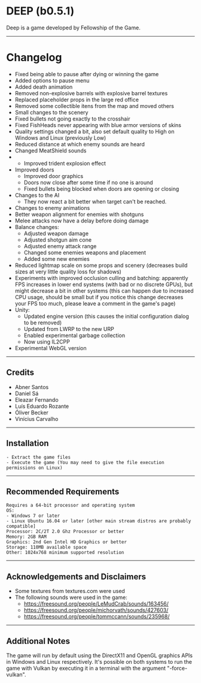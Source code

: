 # DEEP (b0.5.1)

Deep is a game developed by Fellowship of the Game.

---

# Changelog

* Fixed being able to pause after dying or winning the game
* Added options to pause menu 
* Added death animation
* Removed non-explosive barrels with explosive barrel textures
* Replaced placeholder props in the large red office
* Removed some collectible itens from the map and moved others
* Small changes to the scenery
* Fixed bullets not going exactly to the crosshair
* Fixed FishHeads never appearing with blue armor versions of skins
* Quality settings changed a bit, also set default quality to High on Windows and Linux (previously Low)
* Reduced distance at which enemy sounds are heard
* Changed MeatShield sounds
* * Improved trident explosion effect
* Improved doors
    - Improved door graphics
    - Doors now close after some time if no one is around
    - Fixed bullets being blocked when doors are opening or closing
* Changes to the AI
    - They now react a bit better when target can't be reached.
* Changes to enemy animations
* Better weapon alignment for enemies with shotguns
* Melee attacks now have a delay before doing damage
* Balance changes:
    - Adjusted weapon damage
    - Adjusted shotgun aim cone
    - Adjusted enemy attack range
    - Changed some enemies weapons and placement
    - Added some new enemies
* Reduced lightmap scale on some props and scenery (decreases build sizes at very little quality loss for shadows)
* Experiments with improved occlusion culling and batching: apparently FPS increases in lower end systems (with bad or no discrete GPUs), but might decrease a bit in other systems (this can happen due to increased CPU usage, should be small but if you notice this change decreases your FPS too much, please leave a comment in the game's page)
* Unity:
    - Updated engine version (this causes the initial configuration dialog to be removed)
    - Updated from LWRP to the new URP
    - Enabled experimental garbage collection
    - Now using IL2CPP
* Experimental WebGL version

---

## Credits

* Abner Santos
* Daniel Sá
* Eleazar Fernando
* Luís Eduardo Rozante
* Óliver Becker
* Vinícius Carvalho

---

## Installation

    - Extract the game files
    - Execute the game (You may need to give the file execution permissions on Linux)

---

## Recommended Requirements

    Requires a 64-bit processor and operating system
    OS: 
    - Windows 7 or later
    - Linux Ubuntu 16.04 or later [other main stream distros are probably compatible]
    Processor: 2C/2T 2.0 Ghz Processor or better
    Memory: 2GB RAM
    Graphics: 2nd Gen Intel HD Graphics or better
    Storage: 110MB available space
    Other: 1024x768 minimum supported resolution

---

## Acknowledgements and Disclaimers

* Some textures from textures.com were used
* The following sounds were used in the game:
    - https://freesound.org/people/LeMudCrab/sounds/163456/
    - https://freesound.org/people/michorvath/sounds/427603/
    - https://freesound.org/people/tommccann/sounds/235968/

---

## Additional Notes

The game will run by default using the DirectX11 and OpenGL graphics APIs in Windows and Linux respectively. It's possible on both systems to run the game with Vulkan by executing it in a terminal with the argument "-force-vulkan".

